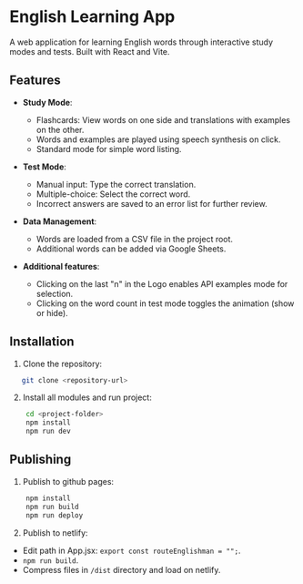 # English Learning App

A web application for learning English words through interactive study modes and tests. Built with React and Vite.

## Features

- **Study Mode**:
  - Flashcards: View words on one side and translations with examples on the other.
  - Words and examples are played using speech synthesis on click.
  - Standard mode for simple word listing.

- **Test Mode**:
  - Manual input: Type the correct translation.
  - Multiple-choice: Select the correct word.
  - Incorrect answers are saved to an error list for further review.

- **Data Management**:
  - Words are loaded from a CSV file in the project root.
  - Additional words can be added via Google Sheets.

- **Additional features**:
  - Clicking on the last "n" in the Logo enables API examples mode for selection.
  - Clicking on the word count in test mode toggles the animation (show or hide).

## Installation

1. Clone the repository:
```sh
   git clone <repository-url>
```
2. Install all modules and run project:
```sh
    cd <project-folder>
    npm install
    npm run dev
```

## Publishing

1. Publish to github pages: 
```sh
    npm install
    npm run build
    npm run deploy
```

2. Publish to netlify:
- Edit path in App.jsx: `export const routeEnglishman = "";`.
- `npm run build`.
- Compress files in `/dist` directory and load on netlify.
